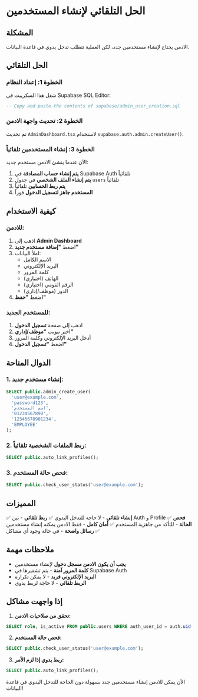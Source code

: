 # الحل التلقائي لإنشاء المستخدمين

## المشكلة

الادمن يحتاج لإنشاء مستخدمين جدد، لكن العملية تتطلب تدخل يدوي في قاعدة البيانات.

## الحل التلقائي

### الخطوة 1: إعداد النظام

شغل هذا السكريبت في Supabase SQL Editor:

```sql
-- Copy and paste the contents of supabase/admin_user_creation.sql
```

### الخطوة 2: تحديث واجهة الادمن

تم تحديث `AdminDashboard.tsx` لاستخدام `supabase.auth.admin.createUser()`.

### الخطوة 3: إنشاء المستخدمين تلقائياً

الآن عندما ينشئ الادمن مستخدم جديد:

1. **يتم إنشاء حساب المصادقة** في Supabase Auth تلقائياً
2. **يتم إنشاء الملف الشخصي** في جدول `users` تلقائياً
3. **يتم ربط الحسابين** تلقائياً
4. **المستخدم جاهز لتسجيل الدخول** فوراً

## كيفية الاستخدام

### للادمن:

1. اذهب إلى **Admin Dashboard**
2. اضغط **"إضافة مستخدم جديد"**
3. املأ البيانات:
   - الاسم الكامل
   - البريد الإلكتروني
   - كلمة المرور
   - الهاتف (اختياري)
   - الرقم القومي (اختياري)
   - الدور (موظف/إداري)
4. اضغط **"حفظ"**

### للمستخدم الجديد:

1. اذهب إلى صفحة **تسجيل الدخول**
2. اختر تبويب **"موظف/إداري"**
3. أدخل البريد الإلكتروني وكلمة المرور
4. اضغط **"تسجيل الدخول"**

## الدوال المتاحة

### 1. إنشاء مستخدم جديد:

```sql
SELECT public.admin_create_user(
  'user@example.com',
  'password123',
  'اسم المستخدم',
  '01234567890',
  '12345678901234',
  'EMPLOYEE'
);
```

### 2. ربط الملفات الشخصية تلقائياً:

```sql
SELECT public.auto_link_profiles();
```

### 3. فحص حالة المستخدم:

```sql
SELECT public.check_user_status('user@example.com');
```

## المميزات

✅ **إنشاء تلقائي** - لا حاجة للتدخل اليدوي
✅ **ربط تلقائي** - بين Auth و Profile
✅ **فحص الحالة** - للتأكد من جاهزية المستخدم
✅ **أمان كامل** - فقط الادمن يمكنه إنشاء مستخدمين
✅ **رسائل واضحة** - في حالة وجود أي مشاكل

## ملاحظات مهمة

- **يجب أن يكون الادمن مسجل دخول** لإنشاء مستخدمين
- **كلمة المرور آمنة** - يتم تشفيرها في Supabase Auth
- **البريد الإلكتروني فريد** - لا يمكن تكراره
- **الربط تلقائي** - لا حاجة لربط يدوي

## إذا واجهت مشاكل

1. **تحقق من صلاحيات الادمن:**

```sql
SELECT role, is_active FROM public.users WHERE auth_user_id = auth.uid();
```

2. **فحص حالة المستخدم:**

```sql
SELECT public.check_user_status('user@example.com');
```

3. **ربط يدوي إذا لزم الأمر:**

```sql
SELECT public.auto_link_profiles();
```

الآن يمكن للادمن إنشاء مستخدمين جدد بسهولة دون الحاجة للتدخل اليدوي في قاعدة البيانات!
